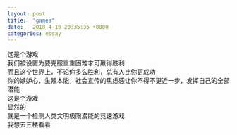 ```yaml
---
layout: post
title:  "games"
date:   2018-4-19 20:35:35 +0800
categories: essay
---
```


这是个游戏  
我们被设置为要克服重重困难才可赢得胜利  
而且这个世界上，不论你多么胜利，总有人比你更成功  
你的嫉妒心，生殖本能，社会宣传的焦虑感让你不得不更近一步，发挥自己的全部潜能  
这是个游戏  
显然的  
就是一个检测人类文明极限潜能的竞速游戏  
我想去三楼看看  

